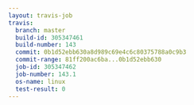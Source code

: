 ```yaml
---
layout: travis-job
travis:
  branch: master
  build-id: 305347461
  build-number: 143
  commit: 0b1d52ebb630a8d989c69e4c6c80375788a0c9b3
  commit-range: 81ff200ac6ba...0b1d52ebb630
  job-id: 305347462
  job-number: 143.1
  os-name: linux
  test-result: 0
---
```

